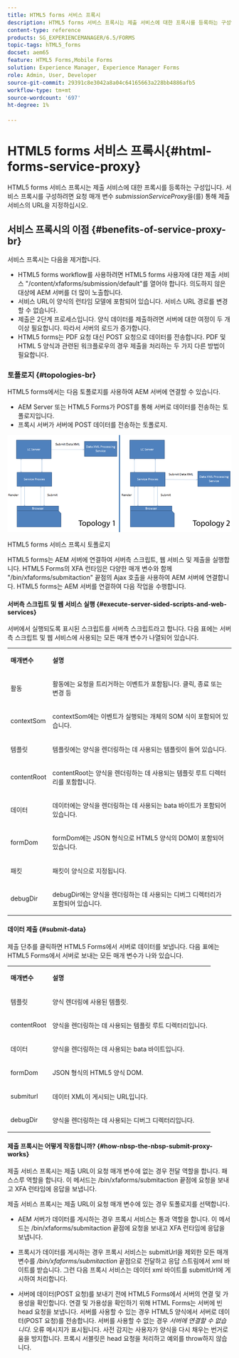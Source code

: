 ```yaml
---
title: HTML5 forms 서비스 프록시
description: HTML5 forms 서비스 프록시는 제출 서비스에 대한 프록시를 등록하는 구성입니다. 서비스 프록시를 구성하려면 요청 매개 변수 submissionServiceProxy를 통해 제출 서비스의 URL을 지정합니다.
content-type: reference
products: SG_EXPERIENCEMANAGER/6.5/FORMS
topic-tags: hTML5_forms
docset: aem65
feature: HTML5 Forms,Mobile Forms
solution: Experience Manager, Experience Manager Forms
role: Admin, User, Developer
source-git-commit: 29391c8e3042a8a04c64165663a228bb4886afb5
workflow-type: tm+mt
source-wordcount: '697'
ht-degree: 1%

---
```


# HTML5 forms 서비스 프록시{#html-forms-service-proxy}

HTML5 forms 서비스 프록시는 제출 서비스에 대한 프록시를 등록하는 구성입니다. 서비스 프록시를 구성하려면 요청 매개 변수 *submissionServiceProxy*&#x200B;을(를) 통해 제출 서비스의 URL을 지정하십시오.

## 서비스 프록시의 이점 {#benefits-of-service-proxy-br}

서비스 프록시는 다음을 제거합니다.

* HTML5 forms workflow를 사용하려면 HTML5 forms 사용자에 대한 제출 서비스 &quot;/content/xfaforms/submission/default&quot;를 열어야 합니다. 의도하지 않은 대상에 AEM 서버를 더 많이 노출합니다.
* 서비스 URL이 양식의 런타임 모델에 포함되어 있습니다. 서비스 URL 경로를 변경할 수 없습니다.
* 제출은 2단계 프로세스입니다. 양식 데이터를 제출하려면 서버에 대한 여정이 두 개 이상 필요합니다. 따라서 서버의 로드가 증가합니다.
* HTML5 forms는 PDF 요청 대신 POST 요청으로 데이터를 전송합니다. PDF 및 HTML 5 양식과 관련된 워크플로우의 경우 제출을 처리하는 두 가지 다른 방법이 필요합니다.

### 토폴로지 {#topologies-br}

HTML5 forms에서는 다음 토폴로지를 사용하여 AEM 서버에 연결할 수 있습니다.

* AEM Server 또는 HTML5 Forms가 POST를 통해 서버로 데이터를 전송하는 토폴로지입니다.
* 프록시 서버가 서버에 POST 데이터를 전송하는 토폴로지.

![HTML5 양식 서비스 프록시 토폴로지](assets/topology.png)

HTML5 forms 서비스 프록시 토폴로지

HTML5 forms는 AEM 서버에 연결하여 서버측 스크립트, 웹 서비스 및 제출을 실행합니다. HTML5 Forms의 XFA 런타임은 다양한 매개 변수와 함께 &quot;/bin/xfaforms/submitaction&quot; 끝점의 Ajax 호출을 사용하여 AEM 서버에 연결합니다. HTML5 forms는 AEM 서버를 연결하여 다음 작업을 수행합니다.

#### 서버측 스크립트 및 웹 서비스 실행 {#execute-server-sided-scripts-and-web-services}

서버에서 실행되도록 표시된 스크립트를 서버측 스크립트라고 합니다. 다음 표에는 서버측 스크립트 및 웹 서비스에 사용되는 모든 매개 변수가 나열되어 있습니다.

<table>
 <tbody>
  <tr>
   <td><p><strong>매개변수</strong></p> </td>
   <td><p><strong>설명</strong></p> </td>
  </tr>
  <tr>
   <td><p>활동</p> </td>
   <td><p>활동에는 요청을 트리거하는 이벤트가 포함됩니다. 클릭, 종료 또는 변경 등</p> </td>
  </tr>
  <tr>
   <td><p>contextSom</p> </td>
   <td><p>contextSom에는 이벤트가 실행되는 개체의 SOM 식이 포함되어 있습니다.</p> </td>
  </tr>
  <tr>
   <td><p>템플릿</p> </td>
   <td><p>템플릿에는 양식을 렌더링하는 데 사용되는 템플릿이 들어 있습니다.</p> </td>
  </tr>
  <tr>
   <td><p>contentRoot</p> </td>
   <td><p>contentRoot는 양식을 렌더링하는 데 사용되는 템플릿 루트 디렉터리를 포함합니다.</p> </td>
  </tr>
  <tr>
   <td><p>데이터</p> </td>
   <td><p>데이터에는 양식을 렌더링하는 데 사용되는 bata 바이트가 포함되어 있습니다.</p> </td>
  </tr>
  <tr>
   <td><p>formDom</p> </td>
   <td><p>formDom에는 JSON 형식으로 HTML5 양식의 DOM이 포함되어 있습니다.</p> </td>
  </tr>
  <tr>
   <td><p>패킷</p> </td>
   <td><p>패킷이 양식으로 지정됩니다.</p> </td>
  </tr>
  <tr>
   <td><p>debugDir</p> </td>
   <td><p>debugDir에는 양식을 렌더링하는 데 사용되는 디버그 디렉터리가 포함되어 있습니다.</p> </td>
  </tr>
 </tbody>
</table>

#### 데이터 제출 {#submit-data}

제출 단추를 클릭하면 HTML5 Forms에서 서버로 데이터를 보냅니다. 다음 표에는 HTML5 Forms에서 서버로 보내는 모든 매개 변수가 나와 있습니다.

<table>
 <tbody>
  <tr>
   <td><p><strong>매개변수</strong></p> </td>
   <td><p><strong>설명</strong></p> </td>
  </tr>
  <tr>
   <td><p>템플릿</p> </td>
   <td><p>양식 렌더링에 사용된 템플릿.</p> </td>
  </tr>
  <tr>
   <td><p>contentRoot</p> </td>
   <td><p>양식을 렌더링하는 데 사용되는 템플릿 루트 디렉터리입니다.</p> </td>
  </tr>
  <tr>
   <td><p>데이터</p> </td>
   <td><p>양식을 렌더링하는 데 사용되는 bata 바이트입니다.</p> </td>
  </tr>
  <tr>
   <td><p>formDom</p> </td>
   <td><p>JSON 형식의 HTML5 양식 DOM.</p> </td>
  </tr>
  <tr>
   <td><p>submiturl</p> </td>
   <td><p>데이터 XML이 게시되는 URL입니다.</p> </td>
  </tr>
  <tr>
   <td><p>debugDir</p> </td>
   <td><p>양식을 렌더링하는 데 사용되는 디버그 디렉터리입니다.</p> </td>
  </tr>
 </tbody>
</table>

#### 제출 프록시는 어떻게 작동합니까? {#how-nbsp-the-nbsp-submit-proxy-works}

제출 서비스 프록시는 제출 URL이 요청 매개 변수에 없는 경우 전달 역할을 합니다. 패스스루 역할을 합니다. 이 메서드는 /bin/xfaforms/submitaction 끝점에 요청을 보내고 XFA 런타임에 응답을 보냅니다.

제출 서비스 프록시는 제출 URL이 요청 매개 변수에 있는 경우 토폴로지를 선택합니다.

* AEM 서버가 데이터를 게시하는 경우 프록시 서비스는 통과 역할을 합니다. 이 메서드는 /bin/xfaforms/submitaction 끝점에 요청을 보내고 XFA 런타임에 응답을 보냅니다.
* 프록시가 데이터를 게시하는 경우 프록시 서비스는 submitUrl을 제외한 모든 매개 변수를 */bin/xfaforms/submitaction* 끝점으로 전달하고 응답 스트림에서 xml 바이트를 받습니다. 그런 다음 프록시 서비스는 데이터 xml 바이트를 submitUrl에 게시하여 처리합니다.

* 서버에 데이터(POST 요청)를 보내기 전에 HTML5 Forms에서 서버의 연결 및 가용성을 확인합니다. 연결 및 가용성을 확인하기 위해 HTML Forms는 서버에 빈 head 요청을 보냅니다. 서버를 사용할 수 있는 경우 HTML5 양식에서 서버로 데이터(POST 요청)를 전송합니다. 서버를 사용할 수 없는 경우 *서버에 연결할 수 없습니다.* 오류 메시지가 표시됩니다. 사전 감지는 사용자가 양식을 다시 채우는 번거로움을 방지합니다. 프록시 서블릿은 head 요청을 처리하고 예외를 throw하지 않습니다.
